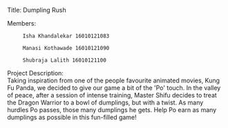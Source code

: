 Title: Dumpling Rush

Members:

         Isha Khandalekar 16010121083
    
         Manasi Kothawade 16010121090
    
         Shubraja Lalith 16010121100
    
Project Description:    
Taking inspiration from one of the people favourite animated movies, Kung Fu Panda, we decided to give our game a bit of the 'Po' touch. In the valley of peace, after a session of intense training, Master Shifu decides to treat the Dragon Warrior to a bowl of dumplings, but with a twist. As many hurdles Po passes, those many dumplings he gets. Help Po earn as many dumplings as possible in this fun-filled game!
